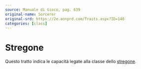 ```yaml
---
source: Manuale di Gioco, pag. 639
original-name: Sorcerer
original-srd: https://2e.aonprd.com/Traits.aspx?ID=148
categories: [class]
---
```


# Stregone

Questo tratto indica le capacità legate alla classe dello
[stregone](/classi/stregone).
